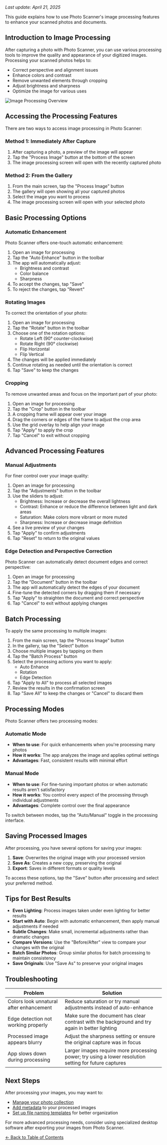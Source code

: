 
*Last update: April 21, 2025*


This guide explains how to use Photo Scanner's image processing features to enhance your scanned photos and documents.

## Introduction to Image Processing

After capturing a photo with Photo Scanner, you can use various processing tools to improve the quality and appearance of your digitized images. Processing your scanned photos helps to:

- Correct perspective and alignment issues
- Enhance colors and contrast
- Remove unwanted elements through cropping
- Adjust brightness and sharpness
- Optimize the image for various uses

![Image Processing Overview](../images/processing-overview.png)

## Accessing the Processing Features

There are two ways to access image processing in Photo Scanner:

### Method 1: Immediately After Capture

1. After capturing a photo, a preview of the image will appear
2. Tap the "Process Image" button at the bottom of the screen
3. The image processing screen will open with the recently captured photo

### Method 2: From the Gallery

1. From the main screen, tap the "Process Image" button
2. The gallery will open showing all your captured photos
3. Select the image you want to process
4. The image processing screen will open with your selected photo

## Basic Processing Options

### Automatic Enhancement

Photo Scanner offers one-touch automatic enhancement:

1. Open an image for processing
2. Tap the "Auto Enhance" button in the toolbar
3. The app will automatically adjust:
   - Brightness and contrast
   - Color balance
   - Sharpness
4. To accept the changes, tap "Save"
5. To reject the changes, tap "Revert"

### Rotating Images

To correct the orientation of your photo:

1. Open an image for processing
2. Tap the "Rotate" button in the toolbar
3. Choose one of the rotation options:
   - Rotate Left (90° counter-clockwise)
   - Rotate Right (90° clockwise)
   - Flip Horizontal
   - Flip Vertical
4. The changes will be applied immediately
5. Continue rotating as needed until the orientation is correct
6. Tap "Save" to keep the changes

### Cropping

To remove unwanted areas and focus on the important part of your photo:

1. Open an image for processing
2. Tap the "Crop" button in the toolbar
3. A cropping frame will appear over your image
4. Drag the corners or edges of the frame to adjust the crop area
5. Use the grid overlay to help align your image
6. Tap "Apply" to apply the crop
7. Tap "Cancel" to exit without cropping

## Advanced Processing Features

### Manual Adjustments

For finer control over your image quality:

1. Open an image for processing
2. Tap the "Adjustments" button in the toolbar
3. Use the sliders to adjust:
   - Brightness: Increase or decrease the overall lightness
   - Contrast: Enhance or reduce the difference between light and dark areas
   - Saturation: Make colors more vibrant or more muted
   - Sharpness: Increase or decrease image definition
4. See a live preview of your changes
5. Tap "Apply" to confirm adjustments
6. Tap "Reset" to return to the original values

### Edge Detection and Perspective Correction

Photo Scanner can automatically detect document edges and correct perspective:

1. Open an image for processing
2. Tap the "Document" button in the toolbar
3. The app will automatically detect the edges of your document
4. Fine-tune the detected corners by dragging them if necessary
5. Tap "Apply" to straighten the document and correct perspective
6. Tap "Cancel" to exit without applying changes

## Batch Processing

To apply the same processing to multiple images:

1. From the main screen, tap the "Process Image" button
2. In the gallery, tap the "Select" button
3. Choose multiple images by tapping on them
4. Tap the "Batch Process" button
5. Select the processing actions you want to apply:
   - Auto Enhance
   - Rotation
   - Edge Detection
6. Tap "Apply to All" to process all selected images
7. Review the results in the confirmation screen
8. Tap "Save All" to keep the changes or "Cancel" to discard them

## Processing Modes

Photo Scanner offers two processing modes:

### Automatic Mode

- **When to use**: For quick enhancements when you're processing many photos
- **How it works**: The app analyzes the image and applies optimal settings
- **Advantages**: Fast, consistent results with minimal effort

### Manual Mode

- **When to use**: For fine-tuning important photos or when automatic results aren't satisfactory
- **How it works**: You control every aspect of the processing through individual adjustments
- **Advantages**: Complete control over the final appearance

To switch between modes, tap the "Auto/Manual" toggle in the processing interface.

## Saving Processed Images

After processing, you have several options for saving your images:

1. **Save**: Overwrites the original image with your processed version
2. **Save As**: Creates a new copy, preserving the original
3. **Export**: Saves in different formats or quality levels

To access these options, tap the "Save" button after processing and select your preferred method.

## Tips for Best Results

- **Even Lighting**: Process images taken under even lighting for better results
- **Start with Auto**: Begin with automatic enhancement, then apply manual adjustments if needed
- **Subtle Changes**: Make small, incremental adjustments rather than dramatic changes
- **Compare Versions**: Use the "Before/After" view to compare your changes with the original
- **Batch Similar Photos**: Group similar photos for batch processing to maintain consistency
- **Save Originals**: Use "Save As" to preserve your original images

## Troubleshooting

| Problem | Solution |
|---------|----------|
| Colors look unnatural after enhancement | Reduce saturation or try manual adjustments instead of auto-enhance |
| Edge detection not working properly | Make sure the document has clear contrast with the background and try again in better lighting |
| Processed image appears blurry | Adjust the sharpness setting or ensure the original capture was in focus |
| App slows down during processing | Larger images require more processing power; try using a lower resolution setting for future captures |

## Next Steps

After processing your images, you may want to:

- [Manage your photo collection](viewing-managing.md)
- [Add metadata](metadata.md) to your processed images
- [Set up file naming templates](file-naming.md) for better organization

For more advanced processing needs, consider using specialized desktop software after exporting your images from Photo Scanner.


[← Back to Table of Contents](../SUMMARY.md)
